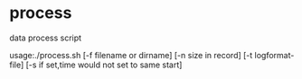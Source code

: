 process
=======

data process script

usage:./process.sh [-f filename or dirname] [-n size in record] [-t logformat-file]  [-s if set,time would not set to same start]

